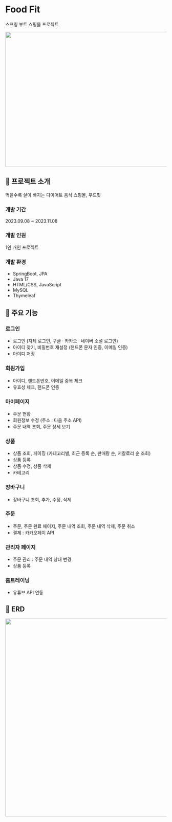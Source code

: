 # Food Fit
스프링 부트 쇼핑몰 프로젝트

<img src="https://github.com/jineeel/foodfit/assets/143826467/2a898c20-691b-4620-b60c-df0c705706d0.png" width="700" height="420"/>

## 🔖 프로젝트 소개
먹을수록 살이 빠지는 다이어트 음식 쇼핑몰, 푸드핏

### 개발 기간
2023.09.08 ~ 2023.11.08

### 개발 인원
1인 개인 프로젝트

### 개발 환경
- SpringBoot, JPA
- Java 17
- HTML/CSS, JavaScript
- MySQL
- Thymeleaf

## 📌 주요 기능

### 로그인
- 로그인 (자체 로그인, 구글 · 카카오 · 네이버 소셜 로그인)
- 아이디 찾기, 비밀번호 재설정 (핸드폰 문자 인증, 이메일 인증)
- 아이디 저장
  
### 회원가입
- 아이디, 핸드폰번호, 이메일 중복 체크
- 유효성 체크, 핸드폰 인증

### 마이페이지
- 주문 현황
- 회원정보 수정 (주소 : 다음 주소 API)
- 주문 내역 조회, 주문 상세 보기

### 상품
- 상품 조회, 페이징 (카테고리별, 최근 등록 순, 판매량 순, 저칼로리 순 조회)
- 상품 등록
- 상품 수정, 상품 삭제
- 카테고리

### 장바구니
- 장바구니 조회, 추가, 수정, 삭제

### 주문
- 주문, 주문 완료 페이지, 주문 내역 조회, 주문 내역 삭제, 주문 취소
- 결제 : 카카오페이 API

### 관리자 페이지
- 주문 관리 : 주문 내역 상태 변경
- 상품 등록

### 홈트레이닝
- 유튜브 API 연동

## 📐 ERD
<img src="https://github.com/jineeel/foodfit/assets/143826467/db58c8de-1c94-423f-860d-ba919f7e81d4.png" width="900" height="616"/>


